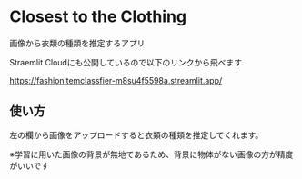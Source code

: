 # Closest to the Clothing
画像から衣類の種類を推定するアプリ

Straemlit Cloudにも公開しているので以下のリンクから飛べます

https://fashionitemclassfier-m8su4f5598a.streamlit.app/

## 使い方　

左の欄から画像をアップロードすると衣類の種類を推定してくれます。　

※学習に用いた画像の背景が無地であるため、背景に物体がない画像の方が精度がいいです　
